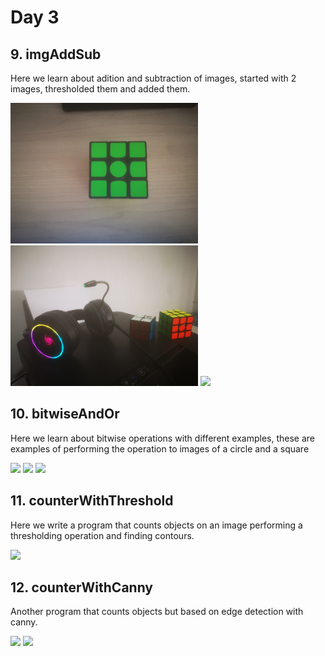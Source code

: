 # Day 3

## 9. imgAddSub

Here we learn about adition and subtraction of images, started with 2 images, thresholded them and added them.

<p float="left">
  <img src="/input_assets/green_rubik.jpg" width="300" /> 
  <img src="/input_assets/img.jpg" width="300" />

  <img src="https://user-images.githubusercontent.com/62145703/184466026-43959828-e432-4755-b609-f4f84123de7a.png" width="300" />
</p>


## 10. bitwiseAndOr

Here we learn about bitwise operations with different examples, these are examples of performing the operation to images of a circle and a square


<p float="left">
  <img src="https://user-images.githubusercontent.com/62145703/184466193-378a07aa-858d-4847-830d-0c4651677936.png" width="300" /> 
  <img src="https://user-images.githubusercontent.com/62145703/184466195-d8da310a-6a8d-481c-8fa0-37ba9213cc3d.png" width="300" />
  <img src="https://user-images.githubusercontent.com/62145703/184466196-5d1ccad4-76b9-4a4c-8ec1-ed78469f6054.png" width="300" />
</p>

## 11. counterWithThreshold

Here we write a program that counts objects on an image performing a thresholding operation and finding contours.


<img src="https://user-images.githubusercontent.com/62145703/184466292-fe0e77e9-f080-4f9f-95bb-ba50378bc4cf.gif"/>



## 12. counterWithCanny


Another program that counts objects but based on edge detection with canny.

<p float="left">
  <img src="https://user-images.githubusercontent.com/62145703/184466511-723153c1-8122-4925-bef7-0bdf7bffd380.png" width="300" />
  <img src="https://user-images.githubusercontent.com/62145703/184466510-9b8267b9-5061-404e-aa25-4fe708805d87.png" width="300" />
</p>


